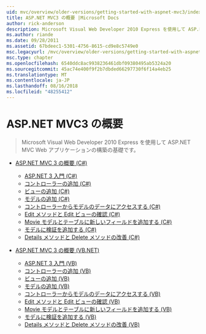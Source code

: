```yaml
---
uid: mvc/overview/older-versions/getting-started-with-aspnet-mvc3/index
title: ASP.NET MVC3 の概要 |Microsoft Docs
author: rick-anderson
description: Microsoft Visual Web Developer 2010 Express を使用して ASP.NET MVC Web アプリケーションの構築の基礎です。
ms.author: riande
ms.date: 09/28/2011
ms.assetid: 67bdeec1-5301-4756-8615-cd9e8c5749e0
msc.legacyurl: /mvc/overview/older-versions/getting-started-with-aspnet-mvc3
msc.type: chapter
ms.openlocfilehash: 6540ddc8ac9938236461dbf09380495ab5324a20
ms.sourcegitcommit: 45ac74e400f9f2b7dbded66297730f6f14a4eb25
ms.translationtype: MT
ms.contentlocale: ja-JP
ms.lasthandoff: 08/16/2018
ms.locfileid: "48255412"
---
```

<a name="getting-started-with-aspnet-mvc3"></a>ASP.NET MVC3 の概要
====================
> Microsoft Visual Web Developer 2010 Express を使用して ASP.NET MVC Web アプリケーションの構築の基礎です。


- [ASP.NET MVC 3 の概要 (C#)](cs/index.md)

    - [ASP.NET 3 入門 (C#)](cs/intro-to-aspnet-mvc-3.md)
    - [コントローラーの追加 (C#)](cs/adding-a-controller.md)
    - [ビューの追加 (C#)](cs/adding-a-view.md)
    - [モデルの追加 (C#)](cs/adding-a-model.md)
    - [コントローラーからモデルのデータにアクセスする (C#)](cs/accessing-your-models-data-from-a-controller.md)
    - [Edit メソッドと Edit ビューの確認 (C#)](cs/examining-the-edit-methods-and-edit-view.md)
    - [Movie モデルとテーブルに新しいフィールドを追加する (C#)](cs/adding-a-new-field.md)
    - [モデルに検証を追加する (C#)](cs/adding-validation-to-the-model.md)
    - [Details メソッドと Delete メソッドの改善 (C#)](cs/improving-the-details-and-delete-methods.md)
- [ASP.NET MVC 3 の概要 (VB.NET)](vb/index.md)

    - [ASP.NET 3 入門 (VB)](vb/intro-to-aspnet-mvc-3.md)
    - [コントローラーの追加 (VB)](vb/adding-a-controller.md)
    - [ビューの追加 (VB)](vb/adding-a-view.md)
    - [モデルの追加 (VB)](vb/adding-a-model.md)
    - [コントローラーからモデルのデータにアクセスする (VB)](vb/accessing-your-models-data-from-a-controller.md)
    - [Edit メソッドと Edit ビューの確認 (VB)](vb/examining-the-edit-methods-and-edit-view.md)
    - [Movie モデルとテーブルに新しいフィールドを追加する (VB)](vb/adding-a-new-field.md)
    - [モデルに検証を追加する (VB)](vb/adding-validation-to-the-model.md)
    - [Details メソッドと Delete メソッドの改善 (VB)](vb/improving-the-details-and-delete-methods.md)
